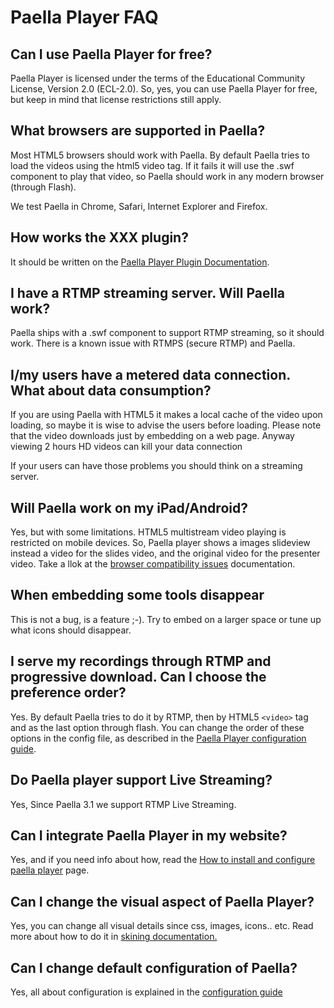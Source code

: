 ---
---

# Paella Player FAQ

## Can I use Paella Player for free?

Paella Player is licensed under the terms of the Educational Community License, Version 2.0 (ECL-2.0). So, yes, you can use Paella Player for free, but keep in mind that license restrictions still apply.

## What browsers are supported in Paella?

Most HTML5 browsers should work with Paella. By default Paella tries to load the videos using the html5 video tag. If it fails it will use the .swf component to play that video, so Paella should work in any modern browser (through Flash).

We test Paella in Chrome, Safari, Internet Explorer and Firefox.

## How works the XXX plugin?

It should be written on the [Paella Player Plugin Documentation](adopters/plugins.md).

## I have a RTMP streaming server. Will Paella work?

Paella ships with a .swf component to support RTMP streaming, so it should work. There is a known issue with RTMPS (secure RTMP) and Paella.

## I/my users have a metered data connection. What about data consumption?

If you are using Paella with HTML5 it makes a local cache of the video upon loading, so maybe it is wise to advise the users before loading. Please note that the video downloads just by embedding on a web page. Anyway viewing 2 hours HD videos can kill your data connection

If your users can have those problems you should think on a streaming server.

## Will Paella work on my iPad/Android?

Yes, but with some limitations. HTML5 multistream video playing is restricted on mobile devices. So, Paella player shows a images slideview instead a video for the slides video, and the original video for the presenter video. Take a llok at the [browser compatibility issues](adopters/browser_compability.md) documentation.

## When embedding some tools disappear

This is not a bug, is a feature ;-). Try to embed on a larger space or tune up what icons should disappear.

## I serve my recordings through RTMP and progressive download. Can I choose the preference order?

Yes. By default Paella tries to do it by RTMP, then by HTML5 `<video>` tag and as the last option through flash. You can change the order of these options in the config file, as described in the [Paella Player configuration guide](adopters/configure.md).

## Do Paella player support Live Streaming?

Yes, Since Paella 3.1 we support RTMP Live Streaming.

## Can I integrate Paella Player in my website?

Yes, and if you need info about how, read the [How to install and configure paella player](adopters/setup.md) page.

## Can I change the visual aspect of Paella Player?

Yes, you can change all visual details since css, images, icons.. etc.
Read more about how to do it in [skining documentation.](adopters/skining.md)

## Can I change default configuration of Paella?

Yes, all about configuration is explained in the [configuration guide](adopters/configure.md)

